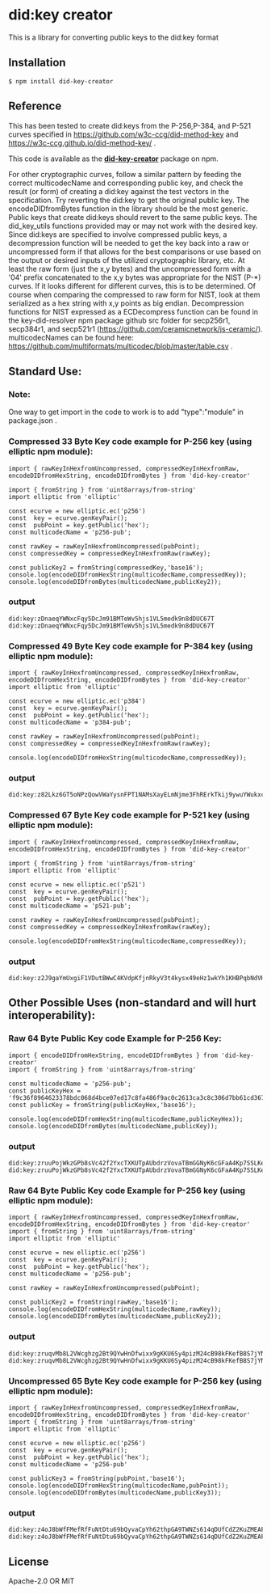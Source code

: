 # did:key creator
This is a library for converting public keys to the did:key format

## Installation
```
$ npm install did-key-creator
```

## Reference
This has been tested to create did:keys from the P-256,P-384, and P-521 curves specified in https://github.com/w3c-ccg/did-method-key
and https://w3c-ccg.github.io/did-method-key/ .

This code is available as the [**did-key-creator**](https://www.npmjs.com/package/did-key-creator) package on npm.

For other cryptographic curves, follow a similar pattern by feeding the correct multicodecName and corresponding public key, and check the result (or form) of creating a did:key against the test vectors in the specification. Try reverting the did:key to get the original public key. The encodeDIDfromBytes function in the library should be the most generic. Public keys that create did:keys should revert to the same public keys. The did_key_utils functions provided may or may not work with the desired key. Since did:keys are specified to involve compressed public keys, a decompression function will be needed to get the key back into a raw or uncompressed form if that allows for the best comparisons or use based on the output or desired inputs of the utilized cryptographic library, etc. At least the raw form (just the x,y bytes) and the uncompressed form with a '04' prefix concatenated to the x,y bytes was appropriate for the NIST (P-*) curves. If it looks different for different curves, this is to be determined. Of course when comparing the compressed to raw form for NIST, look at them serialized as a hex string with x,y points as big endian. Decompression functions for NIST expressed as a ECDecompress function can be found in the key-did-resolver npm package github src folder for secp256r1, secp384r1, and secp521r1 (https://github.com/ceramicnetwork/js-ceramic/). multicodecNames can be found here: https://github.com/multiformats/multicodec/blob/master/table.csv .

## Standard Use: 

### Note:
One way to get import in the code to work is to add "type":"module" in package.json .

### Compressed 33 Byte Key code example for P-256 key (using elliptic npm module):
```
import { rawKeyInHexfromUncompressed, compressedKeyInHexfromRaw, encodeDIDfromHexString, encodeDIDfromBytes } from 'did-key-creator'

import { fromString } from 'uint8arrays/from-string'
import elliptic from 'elliptic'

const ecurve = new elliptic.ec('p256')
const  key = ecurve.genKeyPair();
const  pubPoint = key.getPublic('hex');
const multicodecName = 'p256-pub';

const rawKey = rawKeyInHexfromUncompressed(pubPoint);
const compressedKey = compressedKeyInHexfromRaw(rawKey);

const publicKey2 = fromString(compressedKey,'base16');
console.log(encodeDIDfromHexString(multicodecName,compressedKey));
console.log(encodeDIDfromBytes(multicodecName,publicKey2));
```

### output
```
did:key:zDnaeqYWNxcFqy5DcJm91BMTeWv5hjs1VL5medk9n8dDUC67T
did:key:zDnaeqYWNxcFqy5DcJm91BMTeWv5hjs1VL5medk9n8dDUC67T
```

### Compressed 49 Byte Key code example for P-384 key (using elliptic npm module):
```
import { rawKeyInHexfromUncompressed, compressedKeyInHexfromRaw, encodeDIDfromHexString, encodeDIDfromBytes } from 'did-key-creator'
import elliptic from 'elliptic'

const ecurve = new elliptic.ec('p384')
const  key = ecurve.genKeyPair();
const  pubPoint = key.getPublic('hex');
const multicodecName = 'p384-pub';

const rawKey = rawKeyInHexfromUncompressed(pubPoint);
const compressedKey = compressedKeyInHexfromRaw(rawKey);

console.log(encodeDIDfromHexString(multicodecName,compressedKey));
```

### output
```
did:key:z82Lkz6GT5oNPzQowVWaYysnFPT1NAMsXayELmNjme3FhRErkTkij9ywuYWukxcLfNdW6Cw
```

### Compressed 67 Byte Key code example for P-521 key (using elliptic npm module):
```
import { rawKeyInHexfromUncompressed, compressedKeyInHexfromRaw, encodeDIDfromHexString, encodeDIDfromBytes } from 'did-key-creator'

import { fromString } from 'uint8arrays/from-string'
import elliptic from 'elliptic'

const ecurve = new elliptic.ec('p521')
const  key = ecurve.genKeyPair();
const  pubPoint = key.getPublic('hex');
const multicodecName = 'p521-pub';

const rawKey = rawKeyInHexfromUncompressed(pubPoint);
const compressedKey = compressedKeyInHexfromRaw(rawKey);

console.log(encodeDIDfromHexString(multicodecName,compressedKey));
```

### output
```
did:key:z2J9gaYmUxgiF1VDutBWwC4KVdpKfjnRkyV3t4kysx49eHz1wkYh1KHBPqbNdVH5GTgY2KLXtJPYTwFDkhQxuTWxK3K5HSKu
```

## Other Possible Uses (non-standard and will hurt interoperability):

### Raw 64 Byte Public Key code Example for P-256 Key:

```
import { encodeDIDfromHexString, encodeDIDfromBytes } from 'did-key-creator'
import { fromString } from 'uint8arrays/from-string'

const multicodecName = 'p256-pub';
const publicKeyHex = 'f9c36f8964623378bdc068d4bce07ed17c8fa486f9ac0c2613ca3c8c306d7bb61cd36717b8ac5e4fea8ad23dc8d0783c2318ee4ad7a80db6e0026ad0b072a24f';
const publicKey = fromString(publicKeyHex,'base16');

console.log(encodeDIDfromHexString(multicodecName,publicKeyHex));
console.log(encodeDIDfromBytes(multicodecName,publicKey));

```

### output
```
did:key:zruuPojWkzGPb8sVc42f2YxcTXKUTpAUbdrzVovaTBmGGNyK6cGFaA4Kp7SSLKecrxYz8Sc9d77Rss7rayYt1oFCaNJ
did:key:zruuPojWkzGPb8sVc42f2YxcTXKUTpAUbdrzVovaTBmGGNyK6cGFaA4Kp7SSLKecrxYz8Sc9d77Rss7rayYt1oFCaNJ
```

### Raw 64 Byte Public Key code Example  for P-256 key (using elliptic npm module):
```
import { rawKeyInHexfromUncompressed, compressedKeyInHexfromRaw, encodeDIDfromHexString, encodeDIDfromBytes } from 'did-key-creator'
import { fromString } from 'uint8arrays/from-string'
import elliptic from 'elliptic'

const ecurve = new elliptic.ec('p256')
const  key = ecurve.genKeyPair();
const  pubPoint = key.getPublic('hex');
const multicodecName = 'p256-pub';

const rawKey = rawKeyInHexfromUncompressed(pubPoint);

const publicKey2 = fromString(rawKey,'base16');
console.log(encodeDIDfromHexString(multicodecName,rawKey));
console.log(encodeDIDfromBytes(multicodecName,publicKey2));
```

### output
```
did:key:zruqvMb8L2VWcghzg2Bt9QYwHnDfwixx9gKKU6Sy4pizM24cB98kFKefB8S7jYNvzyUFT5aRF1q7zEuMwR2RdszUDDc
did:key:zruqvMb8L2VWcghzg2Bt9QYwHnDfwixx9gKKU6Sy4pizM24cB98kFKefB8S7jYNvzyUFT5aRF1q7zEuMwR2RdszUDDc
```

### Uncompressed 65 Byte Key code example for P-256 key (using elliptic npm module):
```
import { rawKeyInHexfromUncompressed, compressedKeyInHexfromRaw, encodeDIDfromHexString, encodeDIDfromBytes } from 'did-key-creator'
import { fromString } from 'uint8arrays/from-string'
import elliptic from 'elliptic'

const ecurve = new elliptic.ec('p256')
const  key = ecurve.genKeyPair();
const  pubPoint = key.getPublic('hex');
const multicodecName = 'p256-pub'

const publicKey3 = fromString(pubPoint,'base16');
console.log(encodeDIDfromHexString(multicodecName,pubPoint));
console.log(encodeDIDfromBytes(multicodecName,publicKey3));

```

### output
```
did:key:z4oJ8bWfFMefRfFuNtDtu69bQyvaCpYh62thpGA9TWNZs614qDUfCdZ2KuZMEAFKXGACSo3Ws9FLZwscDGtLwThKFev44
did:key:z4oJ8bWfFMefRfFuNtDtu69bQyvaCpYh62thpGA9TWNZs614qDUfCdZ2KuZMEAFKXGACSo3Ws9FLZwscDGtLwThKFev44
```

## License

Apache-2.0 OR MIT
